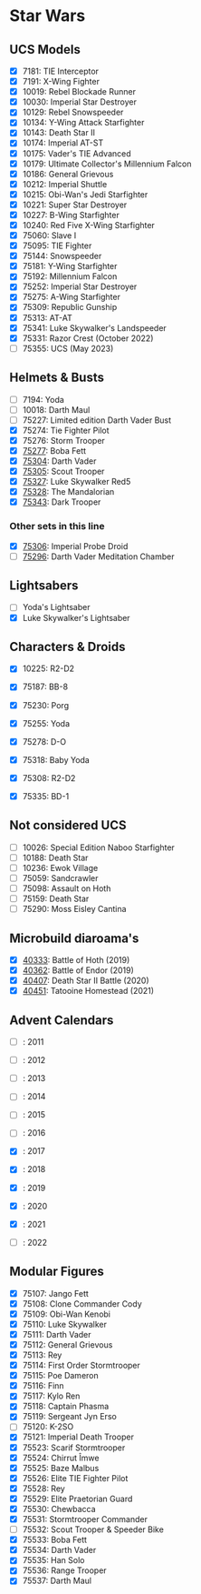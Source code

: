 # Star Wars

## UCS Models

- [x] 7181: TIE Interceptor
- [x] 7191: X-Wing Fighter
- [x] 10019: Rebel Blockade Runner
- [x] 10030: Imperial Star Destroyer
- [x] 10129: Rebel Snowspeeder
- [x] 10134: Y-Wing Attack Starfighter
- [x] 10143: Death Star II
- [x] 10174: Imperial AT-ST
- [x] 10175: Vader's TIE Advanced
- [x] 10179: Ultimate Collector's Millennium Falcon
- [x] 10186: General Grievous
- [x] 10212: Imperial Shuttle
- [x] 10215: Obi-Wan's Jedi Starfighter
- [x] 10221: Super Star Destroyer
- [x] 10227: B-Wing Starfighter
- [x] 10240: Red Five X-Wing Starfighter
- [x] 75060: Slave I
- [x] 75095: TIE Fighter
- [x] 75144: Snowspeeder
- [x] 75181: Y-Wing Starfighter
- [x] 75192: Millennium Falcon
- [x] 75252: Imperial Star Destroyer
- [x] 75275: A-Wing Starfighter
- [x] 75309: Republic Gunship
- [x] 75313: AT-AT
- [x] 75341: Luke Skywalker's Landspeeder
- [x] 75331: Razor Crest (October 2022)
- [ ] 75355: UCS (May 2023)

## Helmets & Busts
- [ ] 7194: Yoda
- [ ] 10018: Darth Maul
- [ ] 75227: Limited edition Darth Vader Bust
- [x] 75274: Tie Fighter Pilot
- [x] 75276: Storm Trooper
- [x] [75277](https://www.lego.com/nl-nl/product/boba-fett-helmet-75277): Boba Fett
- [x] [75304](https://www.lego.com/nl-nl/product/darth-vader-helmet-75304): Darth Vader
- [x] [75305](https://www.lego.com/nl-nl/product/scout-trooper-helmet-75305): Scout Trooper
- [x] [75327](https://www.lego.com/nl-nl/product/luke-skywalker-red-five-helmet-75327): Luke Skywalker Red5
- [x] [75328](https://www.lego.com/nl-nl/product/the-mandalorian-helmet-75328): The Mandalorian
- [x] [75343](https://www.lego.com/nl-nl/product/dark-trooper-helmet-75343): Dark Trooper

### Other sets in this line
- [x] [75306](https://www.lego.com/nl-nl/product/imperial-probe-droid-75306): Imperial Probe Droid
- [ ] [75296](https://www.lego.com/nl-nl/product/darth-vader-meditation-chamber-75296): Darth Vader Meditation Chamber

## Lightsabers
- [ ] Yoda's Lightsaber
- [x] Luke Skywalker's Lightsaber

## Characters & Droids
- [x] 10225: R2-D2
- [x] 75187: BB-8
- [x] 75230: Porg
- [x] 75255: Yoda
- [x] 75278: D-O
- [x] 75318: Baby Yoda
- [x] 75308: R2-D2
- [x] 75335: BD-1


## Not considered UCS
- [ ] 10026: Special Edition Naboo Starfighter
- [ ] 10188: Death Star
- [ ] 10236: Ewok Village
- [ ] 75059: Sandcrawler
- [ ] 75098: Assault on Hoth
- [ ] 75159: Death Star
- [ ] 75290: Moss Eisley Cantina

## Microbuild diaroama's

- [x] [40333](https://www.bricklink.com/v2/catalog/catalogitem.page?S=40333-1): Battle of Hoth (2019) 
- [x] [40362](https://www.bricklink.com/v2/catalog/catalogitem.page?S=40362-1): Battle of Endor (2019)
- [x] [40407](https://www.bricklink.com/v2/catalog/catalogitem.page?S=40407-1): Death Star II Battle (2020)
- [x] [40451](https://www.bricklink.com/v2/catalog/catalogitem.page?S=40451-1): Tatooine Homestead (2021)

## Advent Calendars
- [ ] : 2011
- [ ] : 2012
- [ ] : 2013
- [ ] : 2014
- [ ] : 2015
- [ ] : 2016
- [x] : 2017
- [x] : 2018
- [x] : 2019
- [x] : 2020
- [x] : 2021
- [ ] : 2022



## Modular Figures

- [x] 75107: Jango Fett
- [x] 75108: Clone Commander Cody
- [x] 75109: Obi-Wan Kenobi
- [x] 75110: Luke Skywalker
- [x] 75111: Darth Vader
- [x] 75112: General Grievous
- [x] 75113: Rey
- [x] 75114: First Order Stormtrooper
- [x] 75115: Poe Dameron
- [x] 75116: Finn
- [x] 75117: Kylo Ren
- [x] 75118: Captain Phasma
- [x] 75119: Sergeant Jyn Erso
- [ ] 75120: K-2SO
- [x] 75121: Imperial Death Trooper
- [x] 75523: Scarif Stormtrooper
- [x] 75524: Chirrut Îmwe
- [x] 75525: Baze Malbus
- [x] 75526: Elite TIE Fighter Pilot
- [x] 75528: Rey
- [x] 75529: Elite Praetorian Guard
- [x] 75530: Chewbacca
- [x] 75531: Stormtrooper Commander
- [ ] 75532: Scout Trooper & Speeder Bike
- [x] 75533: Boba Fett
- [x] 75534: Darth Vader
- [x] 75535: Han Solo
- [x] 75536: Range Trooper
- [x] 75537: Darth Maul